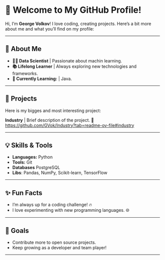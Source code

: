 # 👋 Welcome to My GitHub Profile!

Hi, I’m **George Volkov**! I love coding, creating projects. Here’s a bit more about me and what you’ll find on my profile:

---

## 📜 **About Me**

- **👨‍💻 Data Scientist** | Passionate about machin learning.
- **📚 Lifelong Learner** | Always exploring new technologies and frameworks.
- **🌱 Currently Learning:** | Java.

---

## 🚀 **Projects**

Here is my bigges and most interesting project:

**Industry** | Brief description of the project. 🔗 https://github.com/GVok/Industry?tab=readme-ov-file#industry

---

## 💡 **Skills & Tools**

- **Languages:** Python
- **Tools:** Git
- **Databases** PostgreSQL 
- **Libs**: Pandas, NumPy, Scikit-learn, TensorFlow
---

## ✨ **Fun Facts**

- I’m always up for a coding challenge! 🔥
- I love experimenting with new programming languages. 🌐

---

## 🎯 **Goals**

- Contribute more to open source projects.
- Keep growing as a developer and team player!

---
